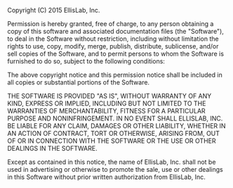 Copyright (C) 2015 EllisLab, Inc.

Permission is hereby granted, free of charge, to any person obtaining a copy
of this software and associated documentation files (the "Software"), to deal
in the Software without restriction, including without limitation the rights
to use, copy, modify, merge, publish, distribute, sublicense, and/or sell
copies of the Software, and to permit persons to whom the Software is
furnished to do so, subject to the following conditions:

The above copyright notice and this permission notice shall be included in
all copies or substantial portions of the Software.

THE SOFTWARE IS PROVIDED "AS IS", WITHOUT WARRANTY OF ANY KIND, EXPRESS OR
IMPLIED, INCLUDING BUT NOT LIMITED TO THE WARRANTIES OF MERCHANTABILITY,
FITNESS FOR A PARTICULAR PURPOSE AND NONINFRINGEMENT. IN NO EVENT SHALL
ELLISLAB, INC. BE LIABLE FOR ANY CLAIM, DAMAGES OR OTHER LIABILITY, WHETHER
IN AN ACTION OF CONTRACT, TORT OR OTHERWISE, ARISING FROM, OUT OF OR IN
CONNECTION WITH THE SOFTWARE OR THE USE OR OTHER DEALINGS IN THE SOFTWARE.

Except as contained in this notice, the name of EllisLab, Inc. shall not be
used in advertising or otherwise to promote the sale, use or other dealings
in this Software without prior written authorization from EllisLab, Inc.
